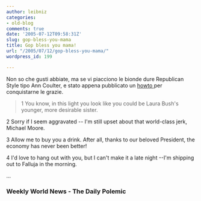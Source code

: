 ```yaml
---
author: leibniz
categories:
- old-blog
comments: true
date: '2005-07-12T09:58:31Z'
slug: gop-bless-you-mama
title: Gop bless you mama!
url: "/2005/07/12/gop-bless-you-mama/"
wordpress_id: 199

---
```

Non so che gusti abbiate, ma se vi piacciono le
bionde dure Republican
Style tipo Ann Coulter, e stato appena pubblicato un [howto
](https://www.weeklyworldnews.com/features/how_to/61558?printer=1)per conquistarne le grazie.

> 1 You know, in this light you look like you could be Laura Bush's younger, more desirable sister.  

 2
Sorry if I seem aggravated -- I'm still upset about that world-class jerk, Michael Moore.   

 3 Allow me to buy you a drink. After all, thanks to our beloved President, the economy has never been better!  

 4
I'd love to hang out with you, but I can't make it a late night --I'm shipping out to Falluja in the morning.  

  ...




### Weekly World News - The Daily Polemic
